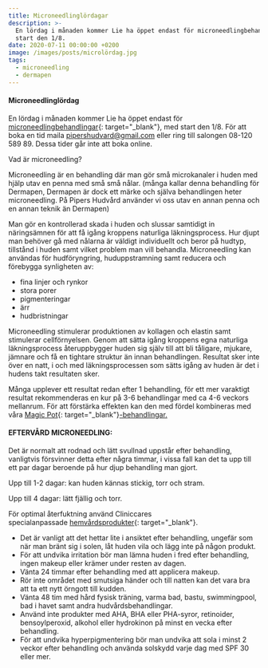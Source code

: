 ```yaml
---
title: Microneedlinglördagar
description: >-
  En lördag i månaden kommer Lie ha öppet endast för microneedlingbehandlingar,
  start den 1/8.
date: 2020-07-11 00:00:00 +0200
image: /images/posts/microlördag.jpg
tags:
  - microneedling
  - dermapen
---
```


#### Microneedlinglördag

En lördag i m&aring;naden kommer Lie ha öppet endast för [microneedlingbehandlingar](/microneedling/){: target="_blank"}, med start den 1/8. För att boka en tid maila [pipershudvard@gmail.com](mailto:pipershudvard@gmail.com) eller ring till salongen 08-120 589 89. Dessa tider g&aring;r inte att boka online.

Vad är microneedling?

Microneedling är en behandling där man gör sm&aring; microkanaler i huden med hjälp utav en penna med sm&aring; sm&aring; n&aring;lar. (m&aring;nga kallar denna behandling för Dermapen, Dermapen är dock ett märke och själva behandlingen heter microneedling. P&aring; Pipers Hudv&aring;rd använder vi oss utav en annan penna och en annan teknik än Dermapen)

Man gör en kontrollerad skada i huden och slussar samtidigt in näringsämnen för att f&aring; ig&aring;ng kroppens naturliga läkningsprocess. Hur djupt man behöver g&aring; med n&aring;larna är väldigt individuellt och beror p&aring; hudtyp, tillst&aring;nd i huden samt vilket problem man vill behandla. Microneedling kan användas för hudföryngring, huduppstramning samt reducera och förebygga synligheten av:

* fina linjer och rynkor
* stora porer
* pigmenteringar
* ärr
* hudbristningar

Microneedling stimulerar produktionen av kollagen och elastin samt stimulerar cellförnyelsen. Genom att sätta ig&aring;ng kroppens egna naturliga läkningsprocess &aring;teruppbygger huden sig själv till att bli t&aring;ligare, mjukare, jämnare och f&aring; en tightare struktur än innan behandlingen. Resultat sker inte över en natt, i och med läkningsprocessen som sätts ig&aring;ng av huden är det i hudens takt resultaten sker.&nbsp;

M&aring;nga upplever ett resultat redan efter 1 behandling, för ett mer varaktigt resultat rekommenderas en kur p&aring; 3-6 behandlingar med ca 4-6 veckors mellanrum. För att förstärka effekten kan den med fördel kombineras med v&aring;ra&nbsp;[Magic Pot](https://pipershudvard.com/ansiktsbehandlingar-magic-pot/){: target="_blank"}[\-behandlingar.](/ansiktsbehandlingar-magic-pot/)

#### EFTERV&Aring;RD MICRONEEDLING:

Det är normalt att rodnad och lätt svullnad uppst&aring;r efter behandling, vanligtvis försvinner detta efter n&aring;gra timmar, i vissa fall kan det ta upp till ett par dagar beroende p&aring; hur djup behandling man gjort.

Upp till 1-2 dagar: kan huden kännas stickig, torr och stram.

Upp till 4 dagar: lätt fjällig och torr.

För optimal &aring;terfuktning använd Cliniccares specialanpassade&nbsp;[hemv&aring;rdsprodukter](https://pipershudvard.com/produkter/){: target="_blank"}.

* Det är vanligt att det hettar lite i ansiktet efter behandling, ungefär som när man bränt sig i solen, l&aring;t huden vila och lägg inte p&aring; n&aring;gon produkt.
* För att undvika irritation bör man lämna huden i fred efter behandling, ingen makeup eller krämer under resten av dagen.
* Vänta 24 timmar efter behandling med att applicera makeup.
* Rör inte omr&aring;det med smutsiga händer och till natten kan det vara bra att ta ett nytt örngott till kudden.
* Vänta 48 tim med h&aring;rd fysisk träning, varma bad, bastu, swimmingpool, bad i havet samt andra hudv&aring;rdsbehandlingar.
* Använd inte produkter med AHA, BHA eller PHA-syror, retinoider, bensoylperoxid, alkohol eller hydrokinon p&aring; minst en vecka efter behandling.
* För att undvika hyperpigmentering bör man undvika att sola i minst 2 veckor efter behandling och använda solskydd varje dag med SPF 30 eller mer.

&nbsp;